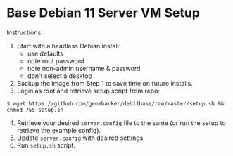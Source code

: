 # Base Debian 11 Server VM Setup

Instructions:

1. Start with a headless Debian install:
    - use defaults
    - note root password
    - note non-admin username & password
    - don't select a desktop
2. Backup the image from Step 1 to save time on future installs.
3. Login as root and retrieve setup script from repo:
```
$ wget https://github.com/genebarker/deb11base/raw/master/setup.sh && chmod 755 setup.sh
```
4. Retrieve your desired `server.config` file to the same
    (or run the setup to retrieve the example config).
5. Update `server.config` with desired settings.
6. Run `setup.sh` script.
